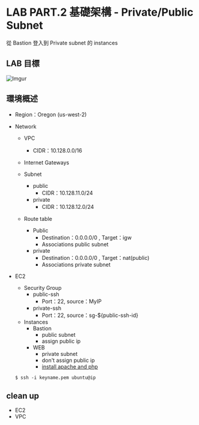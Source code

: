 # LAB PART.2 基礎架構 - Private/Public Subnet

從 Bastion 登入到 Private subnet 的 instances

## LAB 目標
![Imgur](http://i.imgur.com/pxOqKAv.png)

## 環境概述

- Region：Oregon (us-west-2)

- Network
  - VPC
    - CIDR：10.128.0.0/16
  - Internet Gateways
  - Subnet
    - public
      - CIDR：10.128.11.0/24
    - private
      - CIDR：10.128.12.0/24

  - Route table
    - Public
      - Destination：0.0.0.0/0 , Target：igw
      - Associations public subnet
    - private
      - Destination：0.0.0.0/0 , Target：nat(public)
      - Associations private subnet

- EC2
  - Security Group
    - public-ssh
      - Port：22, source：MyIP
    - private-ssh
      - Port：22, source：sg-${public-ssh-id}
  - Instances
    - Bastion
      - public subnet
      - assign public ip
    - WEB
      - private subnet
      - don't assign public ip
      - [install apache and php](example/basic_web_install.sh)


  ```
  $ ssh -i keyname.pem ubuntu@ip
  ```

## clean up
  - EC2
  - VPC
